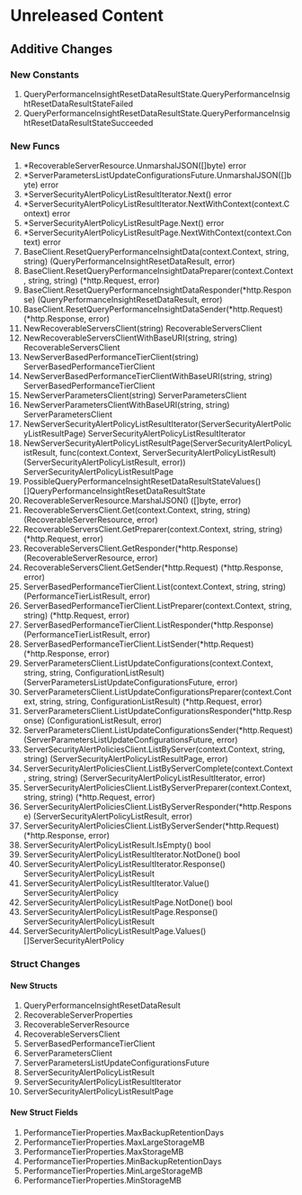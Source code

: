 # Unreleased Content

## Additive Changes

### New Constants

1. QueryPerformanceInsightResetDataResultState.QueryPerformanceInsightResetDataResultStateFailed
1. QueryPerformanceInsightResetDataResultState.QueryPerformanceInsightResetDataResultStateSucceeded

### New Funcs

1. *RecoverableServerResource.UnmarshalJSON([]byte) error
1. *ServerParametersListUpdateConfigurationsFuture.UnmarshalJSON([]byte) error
1. *ServerSecurityAlertPolicyListResultIterator.Next() error
1. *ServerSecurityAlertPolicyListResultIterator.NextWithContext(context.Context) error
1. *ServerSecurityAlertPolicyListResultPage.Next() error
1. *ServerSecurityAlertPolicyListResultPage.NextWithContext(context.Context) error
1. BaseClient.ResetQueryPerformanceInsightData(context.Context, string, string) (QueryPerformanceInsightResetDataResult, error)
1. BaseClient.ResetQueryPerformanceInsightDataPreparer(context.Context, string, string) (*http.Request, error)
1. BaseClient.ResetQueryPerformanceInsightDataResponder(*http.Response) (QueryPerformanceInsightResetDataResult, error)
1. BaseClient.ResetQueryPerformanceInsightDataSender(*http.Request) (*http.Response, error)
1. NewRecoverableServersClient(string) RecoverableServersClient
1. NewRecoverableServersClientWithBaseURI(string, string) RecoverableServersClient
1. NewServerBasedPerformanceTierClient(string) ServerBasedPerformanceTierClient
1. NewServerBasedPerformanceTierClientWithBaseURI(string, string) ServerBasedPerformanceTierClient
1. NewServerParametersClient(string) ServerParametersClient
1. NewServerParametersClientWithBaseURI(string, string) ServerParametersClient
1. NewServerSecurityAlertPolicyListResultIterator(ServerSecurityAlertPolicyListResultPage) ServerSecurityAlertPolicyListResultIterator
1. NewServerSecurityAlertPolicyListResultPage(ServerSecurityAlertPolicyListResult, func(context.Context, ServerSecurityAlertPolicyListResult) (ServerSecurityAlertPolicyListResult, error)) ServerSecurityAlertPolicyListResultPage
1. PossibleQueryPerformanceInsightResetDataResultStateValues() []QueryPerformanceInsightResetDataResultState
1. RecoverableServerResource.MarshalJSON() ([]byte, error)
1. RecoverableServersClient.Get(context.Context, string, string) (RecoverableServerResource, error)
1. RecoverableServersClient.GetPreparer(context.Context, string, string) (*http.Request, error)
1. RecoverableServersClient.GetResponder(*http.Response) (RecoverableServerResource, error)
1. RecoverableServersClient.GetSender(*http.Request) (*http.Response, error)
1. ServerBasedPerformanceTierClient.List(context.Context, string, string) (PerformanceTierListResult, error)
1. ServerBasedPerformanceTierClient.ListPreparer(context.Context, string, string) (*http.Request, error)
1. ServerBasedPerformanceTierClient.ListResponder(*http.Response) (PerformanceTierListResult, error)
1. ServerBasedPerformanceTierClient.ListSender(*http.Request) (*http.Response, error)
1. ServerParametersClient.ListUpdateConfigurations(context.Context, string, string, ConfigurationListResult) (ServerParametersListUpdateConfigurationsFuture, error)
1. ServerParametersClient.ListUpdateConfigurationsPreparer(context.Context, string, string, ConfigurationListResult) (*http.Request, error)
1. ServerParametersClient.ListUpdateConfigurationsResponder(*http.Response) (ConfigurationListResult, error)
1. ServerParametersClient.ListUpdateConfigurationsSender(*http.Request) (ServerParametersListUpdateConfigurationsFuture, error)
1. ServerSecurityAlertPoliciesClient.ListByServer(context.Context, string, string) (ServerSecurityAlertPolicyListResultPage, error)
1. ServerSecurityAlertPoliciesClient.ListByServerComplete(context.Context, string, string) (ServerSecurityAlertPolicyListResultIterator, error)
1. ServerSecurityAlertPoliciesClient.ListByServerPreparer(context.Context, string, string) (*http.Request, error)
1. ServerSecurityAlertPoliciesClient.ListByServerResponder(*http.Response) (ServerSecurityAlertPolicyListResult, error)
1. ServerSecurityAlertPoliciesClient.ListByServerSender(*http.Request) (*http.Response, error)
1. ServerSecurityAlertPolicyListResult.IsEmpty() bool
1. ServerSecurityAlertPolicyListResultIterator.NotDone() bool
1. ServerSecurityAlertPolicyListResultIterator.Response() ServerSecurityAlertPolicyListResult
1. ServerSecurityAlertPolicyListResultIterator.Value() ServerSecurityAlertPolicy
1. ServerSecurityAlertPolicyListResultPage.NotDone() bool
1. ServerSecurityAlertPolicyListResultPage.Response() ServerSecurityAlertPolicyListResult
1. ServerSecurityAlertPolicyListResultPage.Values() []ServerSecurityAlertPolicy

### Struct Changes

#### New Structs

1. QueryPerformanceInsightResetDataResult
1. RecoverableServerProperties
1. RecoverableServerResource
1. RecoverableServersClient
1. ServerBasedPerformanceTierClient
1. ServerParametersClient
1. ServerParametersListUpdateConfigurationsFuture
1. ServerSecurityAlertPolicyListResult
1. ServerSecurityAlertPolicyListResultIterator
1. ServerSecurityAlertPolicyListResultPage

#### New Struct Fields

1. PerformanceTierProperties.MaxBackupRetentionDays
1. PerformanceTierProperties.MaxLargeStorageMB
1. PerformanceTierProperties.MaxStorageMB
1. PerformanceTierProperties.MinBackupRetentionDays
1. PerformanceTierProperties.MinLargeStorageMB
1. PerformanceTierProperties.MinStorageMB
